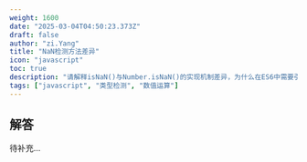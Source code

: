 ```yaml
---
weight: 1600
date: "2025-03-04T04:50:23.373Z"
draft: false
author: "zi.Yang"
title: "NaN检测方法差异"
icon: "javascript"
toc: true
description: "请解释isNaN()与Number.isNaN()的实现机制差异，为什么在ES6中需要引入Number.isNaN()方法？请举例说明两者的不同检测结果。"
tags: ["javascript", "类型检测", "数值运算"]
---
```


## 解答

待补充...
